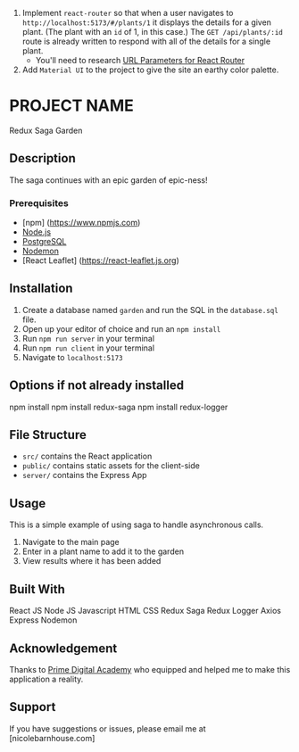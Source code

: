 1. Implement `react-router` so that when a user navigates to `http://localhost:5173/#/plants/1` it displays the details for a given plant. (The plant with an `id` of 1, in this case.) The `GET /api/plants/:id` route is already written to respond with all of the details for a single plant.
   - You'll need to research [URL Parameters for React Router](https://v5.reactrouter.com/web/example/url-params)
2. Add `Material UI` to the project to give the site an earthy color palette.

# PROJECT NAME

Redux Saga Garden

## Description

The saga continues with an epic garden of epic-ness!

### Prerequisites

- [npm] (https://www.npmjs.com)
- [Node.js](https://nodejs.org/en/)
- [PostgreSQL](https://www.postgresql.org)
- [Nodemon](https://nodemon.io)
- [React Leaflet] (https://react-leaflet.js.org)

## Installation

1. Create a database named `garden` and run the SQL in the `database.sql` file.
2. Open up your editor of choice and run an `npm install`
3. Run `npm run server` in your terminal
4. Run `npm run client` in your terminal
5. Navigate to `localhost:5173`

## Options if not already installed

npm install
npm install redux-saga
npm install redux-logger

## File Structure

- `src/` contains the React application
- `public/` contains static assets for the client-side
- `server/` contains the Express App

## Usage

This is a simple example of using saga to handle asynchronous calls.

1. Navigate to the main page
2. Enter in a plant name to add it to the garden
3. View results where it has been added

## Built With

React JS
Node JS
Javascript
HTML
CSS
Redux Saga
Redux Logger
Axios
Express
Nodemon

## Acknowledgement

Thanks to [Prime Digital Academy](www.primeacademy.io) who equipped and helped me to make this application a reality.

## Support

If you have suggestions or issues, please email me at [nicolebarnhouse.com]
